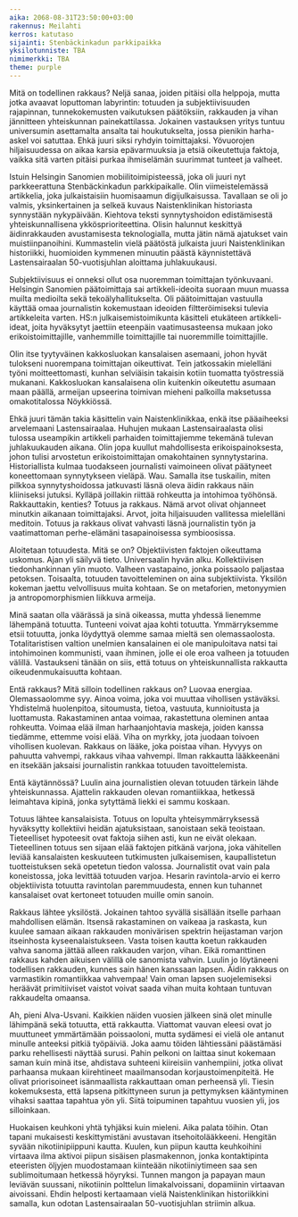 ```yaml
---
aika: 2068-08-31T23:50:00+03:00
rakennus: Meilahti
kerros: katutaso
sijainti: Stenbäckinkadun parkkipaikka
yksilotunniste: TBA
nimimerkki: TBA
theme: purple
---
```


Mitä on todellinen rakkaus? Neljä sanaa, joiden pitäisi olla helppoja, mutta jotka avaavat loputtoman labyrintin: totuuden ja subjektiivisuuden rajapinnan, tunnekokemusten vaikutuksen päätöksiin, rakkauden ja vihan jännitteen yhteiskunnan painekattilassa. Jokainen vastauksen yritys tuntuu universumin asettamalta ansalta tai houkutukselta, jossa pienikin harha-askel voi satuttaa. Ehkä juuri siksi ryhdyin toimittajaksi. Yövuorojen hiljaisuudessa on aikaa karsia epävarmuuksia ja etsiä oikeutettuja faktoja, vaikka sitä varten pitäisi purkaa ihmiselämän suurimmat tunteet ja valheet.

Istuin Helsingin Sanomien mobiilitoimipisteessä, joka oli juuri nyt parkkeerattuna Stenbäckinkadun parkkipaikalle. Olin viimeistelemässä artikkelia, joka julkaistaisiin huomisaamun digijulkaisussa. Tavallaan se oli jo valmis, yksinkertainen ja selkeä kuvaus Naistenklinikan historiasta synnystään nykypäivään. Kiehtova teksti synnytyshoidon edistämisestä yhteiskunnallisena ykkösprioriteettina. Olisin halunnut keskittyä äidinrakkauden avustamisesta teknologialla, mutta jätin nämä ajatukset vain muistiinpanoihini. Kummastelin vielä päätöstä julkaista juuri Naistenklinikan historiikki, huomioiden kymmenen minuutin päästä käynnistettävä Lastensairaalan 50-vuotisjuhlan aloittama juhlakuukausi.

Subjektiivisuus ei onneksi ollut osa nuoremman toimittajan työnkuvaani. Helsingin Sanomien päätoimittaja sai artikkeli-ideoita suoraan muun muassa muilta medioilta sekä tekoälyhallitukselta. Oli päätoimittajan vastuulla käyttää omaa journalistin kokemustaan ideoiden filtteröimiseksi tulevia artikkeleita varten. HS:n julkaisemistoimikunta käsitteli etukäteen artikkeli-ideat, joita hyväksytyt jaettiin eteenpäin vaatimusasteensa mukaan joko erikoistoimittajille, vanhemmille toimittajille tai nuoremmille toimittajille.

Olin itse tyytyväinen kakkosluokan kansalaisen asemaani, johon hyvät tulokseni nuorempana toimittajan oikeuttivat. Tein jatkossakin mielelläni työni moitteettomasti, kunhan selviäisin takaisin kotiin tuomatta työstressiä mukanani. Kakkosluokan kansalaisena olin kuitenkin oikeutettu asumaan maan päällä, armeijan upseerina toimivan mieheni palkoilla maksetussa omakotitalossa Nöykkiössä.

Ehkä juuri tämän takia käsittelin vain Naistenklinikkaa, enkä itse pääaiheeksi arvelemaani Lastensairaalaa. Huhujen mukaan Lastensairaalasta olisi tulossa useampikin artikkeli parhaiden toimittajiemme tekemänä tulevan juhlakuukauden aikana. Olin jopa kuullut mahdollisesta erikoispainoksesta, johon tulisi arvostetun erikoistoimittajan omakohtainen synnytystarina. Historiallista kulmaa tuodakseen journalisti vaimoineen olivat päätyneet koneettomaan synnytykseen vieläpä. Wau. Samalla itse tuskailin, miten pilkkoa synnytyshoidossa jatkuvasti läsnä oleva äidin rakkaus näin kliiniseksi jutuksi. Kylläpä joillakin riittää rohkeutta ja intohimoa työhönsä. Rakkauttakin, kenties? Totuus ja rakkaus. Nämä arvot olivat ohjanneet minutkin aikanaan toimittajaksi. Arvot, joita hiljaisuuden vallitessa mielelläni meditoin. Totuus ja rakkaus olivat vahvasti läsnä journalistin työn ja vaatimattoman perhe-elämäni tasapainoisessa symbioosissa.

Aloitetaan totuudesta. Mitä se on? Objektiivisten faktojen oikeuttama uskomus. Ajan yli säilyvä tieto. Universaalin hyvän alku. Kollektiivisen tiedonhankinnan ylin muoto. Valheen vastapaino, jonka poissaolo paljastaa petoksen. Toisaalta, totuuden tavoitteleminen on aina subjektiivista. Yksilön kokeman jaettu velvollisuus muita kohtaan. Se on metaforien, metonyymien ja antropomorphismien liikkuva armeija. 

Minä saatan olla väärässä ja sinä oikeassa, mutta yhdessä lienemme lähempänä totuutta. Tunteeni voivat ajaa kohti totuutta. Ymmärryksemme etsii totuutta, jonka löydyttyä olemme samaa mieltä sen olemassaolosta. Totalitaristisen valtion unelmien kansalainen ei ole manipuloitava natsi tai intohimoinen kommunisti, vaan ihminen, jolle ei ole eroa valheen ja totuuden välillä. Vastaukseni tänään on siis, että totuus on yhteiskunnallista rakkautta oikeudenmukaisuutta kohtaan.

Entä rakkaus? Mitä silloin todellinen rakkaus on? 
Luovaa energiaa. Olemassaolomme syy. Ainoa voima, joka voi muuttaa vihollisen ystäväksi. Yhdistelmä huolenpitoa, sitoumusta, tietoa, vastuuta, kunnioitusta ja luottamusta. Rakastaminen antaa voimaa, rakastettuna oleminen antaa rohkeutta. Voimaa elää ilman harhaanjohtavia maskeja, joiden kanssa tiedämme, ettemme voisi elää. Viha on myrkky, jota juodaan toivoen vihollisen kuolevan. Rakkaus on lääke, joka poistaa vihan. Hyvyys on pahuutta vahvempi, rakkaus vihaa vahvempi. Ilman rakkautta lääkkeenäni en itsekään jaksaisi journalistin rankkaa totuuden tavoittelemista.

Entä käytännössä? Luulin aina journalistien olevan totuuden tärkein lähde yhteiskunnassa. Ajattelin rakkauden olevan romantiikkaa, hetkessä leimahtava kipinä, jonka sytyttämä liekki ei sammu koskaan.

Totuus lähtee kansalaisista. Totuus on lopulta yhteisymmärryksessä hyväksytty kollektiivi heidän ajatuksistaan, sanoistaan sekä teoistaan. Tieteelliset hypoteesit ovat faktoja siihen asti, kun ne eivät olekaan. Tieteellinen totuus sen sijaan elää faktojen pitkänä varjona, joka vähitellen leviää kansalaisten keskuuteen tutkimusten julkaisemisen, kaupallistetun tuotteistuksen sekä opetetun tiedon valossa. Journalistit ovat vain pala koneistossa, joka levittää totuuden varjoa. Hesarin ravintola-arvio ei kerro objektiivista totuutta ravintolan paremmuudesta, ennen kun tuhannet kansalaiset ovat kertoneet totuuden muille omin sanoin.

Rakkaus lähtee yksilöstä. Jokainen tahtoo syvällä sisällään itselle parhaan mahdollisen elämän. Itsensä rakastaminen on vaikeaa ja raskasta, kun kuulee samaan aikaan rakkauden monivärisen spektrin heijastaman varjon itseinhosta kyseenalaistukseen. Vasta toisen kautta koetun rakkauden vahva sanoma jättää alleen rakkauden varjon, vihan. Eikä romanttinen rakkaus kahden aikuisen välillä ole sanomista vahvin. Luulin jo löytäneeni todellisen rakkauden, kunnes sain hänen kanssaan lapsen. Äidin rakkaus on varmastikin romantiikkaa vahvempaa! Vain oman lapsen suojelemiseksi heräävät primitiiviset vaistot voivat saada vihan muita kohtaan tuntuvan rakkaudelta omaansa.

Ah, pieni Alva-Usvani. Kaikkien näiden vuosien jälkeen sinä olet minulle lähimpänä sekä totuutta, että rakkautta. Viattomat vauvan eleesi ovat jo muuttuneet ymmärtämään poissaoloni, mutta sydämesi ei vielä ole antanut minulle anteeksi pitkiä työpäiviä. Joka aamu töiden lähtiessäni päästämäsi parku rehellisesti näyttää surusi. Pahin pelkoni on laittaa sinut kokemaan saman kuin minä itse, ahdistava suhteeni kiireisiin vanhempiini, jotka olivat parhaansa mukaan kiirehtineet maailmansodan korjaustoimenpiteitä. He olivat priorisoineet isänmaallista rakkauttaan oman perheensä yli. Tiesin kokemuksesta, että lapsena pitkittyneen surun ja pettymyksen kääntyminen vihaksi saattaa tapahtua yön yli. Siitä toipuminen tapahtuu vuosien yli, jos silloinkaan.

Huokaisen keuhkoni yhtä tyhjäksi kuin mieleni. Aika palata töihin. Otan tapani mukaisesti keskittymistäni avustavan itsehoitolääkkeeni. Hengitän syvään nikotiinipiippuni kautta. Kuulen, kun piipun kautta keuhkoihini virtaava ilma aktivoi piipun sisäisen plasmakennon, jonka kontaktipinta eteeristen öljyjen muodostamaan kiinteään nikotiiniytimeen saa sen sublimoitumaan hetkessä höyryksi. Tunnen mangon ja papayan maun leviävän suussani, nikotiinin polttelun limakalvoissani, dopamiinin virtaavan aivoissani. Ehdin helposti kertaamaan vielä Naistenklinikan historiikkini samalla, kun odotan Lastensairaalan 50-vuotisjuhlan striimin alkua.
